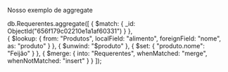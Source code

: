 
Nosso exemplo de aggregate 

db.Requerentes.aggregate([
  {
    $match: {
      _id: ObjectId("656f179c02210e1a1af60331") 
    }
  },<br>
  {
    $lookup: {
      from: "Produtos", 
      localField: "alimento",
      foreignField: "nome",
      as: "produto"
    }
  },
  {
    $unwind: "$produto"
  },
  {
    $set: {
      "produto.nome": "Feijão" 
    }
  },
  {
    $merge: {
      into: "Requerentes", 
      whenMatched: "merge", 
      whenNotMatched: "insert" 
    }
  }
]);



